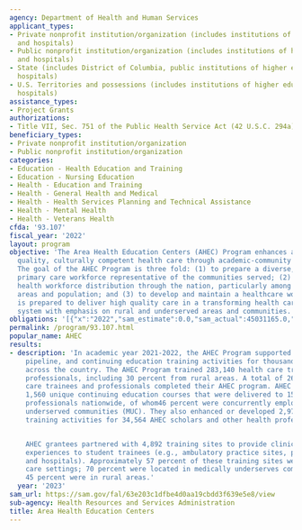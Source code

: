 ```yaml
---
agency: Department of Health and Human Services
applicant_types:
- Private nonprofit institution/organization (includes institutions of higher education
  and hospitals)
- Public nonprofit institution/organization (includes institutions of higher education
  and hospitals)
- State (includes District of Columbia, public institutions of higher education and
  hospitals)
- U.S. Territories and possessions (includes institutions of higher education and
  hospitals)
assistance_types:
- Project Grants
authorizations:
- Title VII, Sec. 751 of the Public Health Service Act (42 U.S.C. 294a).
beneficiary_types:
- Private nonprofit institution/organization
- Public nonprofit institution/organization
categories:
- Education - Health Education and Training
- Education - Nursing Education
- Health - Education and Training
- Health - General Health and Medical
- Health - Health Services Planning and Technical Assistance
- Health - Mental Health
- Health - Veterans Health
cfda: '93.107'
fiscal_year: '2022'
layout: program
objective: 'The Area Health Education Centers (AHEC) Program enhances access to high
  quality, culturally competent health care through academic-community partnerships.
  The goal of the AHEC Program is three fold: (1) to prepare a diverse, culturally-competent
  primary care workforce representative of the communities served; (2) to improve
  health workforce distribution through the nation, particularly among rural and underserved
  areas and population; and (3) to develop and maintain a healthcare workforce that
  is prepared to deliver high quality care in a transforming health care delivery
  system with emphasis on rural and underserved areas and communities.'
obligations: '[{"x":"2022","sam_estimate":0.0,"sam_actual":45031165.0,"usa_spending_actual":42404606.73},{"x":"2023","sam_estimate":45083308.0,"sam_actual":0.0,"usa_spending_actual":22289043.23},{"x":"2024","sam_estimate":47857244.0,"sam_actual":0.0,"usa_spending_actual":0.0}]'
permalink: /program/93.107.html
popular_name: AHEC
results:
- description: 'In academic year 2021-2022, the AHEC Program supported pre-pipeline,
    pipeline, and continuing education training activities for thousands of trainees
    across the country. The AHEC Program trained 283,140 health care trainees and
    professionals, including 30 percent from rural areas. A total of 266,344 health
    care trainees and professionals completed their AHEC program. AHEC awardees implemented
    1,560 unique continuing education courses that were delivered to 150,349 participating
    professionals nationwide, of whom46 percent were concurrently employed in medically
    underserved communities (MUC). They also enhanced or developed 2,972 courses and
    training activities for 34,564 AHEC scholars and other health professionals.


    AHEC grantees partnered with 4,892 training sites to provide clinical training
    experiences to student trainees (e.g., ambulatory practice sites, physician offices,
    and hospitals). Approximately 57 percent of these training sites were primary
    care settings; 70 percent were located in medically underserves communities; and
    45 percent were in rural areas.'
  year: '2023'
sam_url: https://sam.gov/fal/63e203c1dfbe4d0aa19cbdd3f639e5e8/view
sub-agency: Health Resources and Services Administration
title: Area Health Education Centers
---
```

